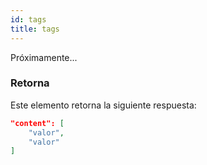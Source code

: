 ```yaml
---
id: tags
title: tags
---
```


Próximamente...

### Retorna
Este elemento retorna la siguiente respuesta: 

```json 
"content": [
    "valor",
    "valor"
]
```